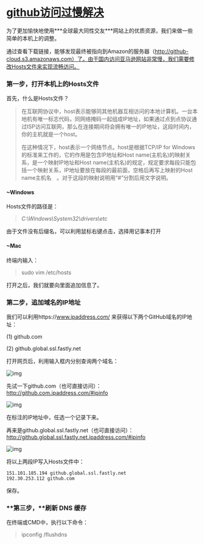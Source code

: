 # 			 [     github访问过慢解决        ](https://www.cnblogs.com/chenxi188/p/10862503.html) 		

为了更加愉快地使用***全球最大同性交友\***网站上的优质资源，我们来做一些简单的本机上的调整。

通过查看下载链接，能够发现最终被指向到Amazon的服务器（http://github-cloud.s3.amazonaws.com）了。由于国内访问亚马逊网站非常慢，我们需要修改Hosts文件来实现流畅访问。

### 第一步，打开本机上的Hosts文件 

首先，什么是Hosts文件？

> 在互联网协议中，host表示能够同其他机器互相访问的本地计算机。一台本地机有唯一标志代码，同网络掩码一起组成IP地址，如果通过点到点协议通过ISP访问互联网，那么在连接期间将会拥有唯一的IP地址，这段时间内，你的主机就是一个host。
>
> 在这种情况下，host表示一个网络节点。host是根据TCP/IP for Windows  的标准来工作的，它的作用是包含IP地址和Host name(主机名)的映射关系，是一个映射IP地址和Host  name(主机名)的规定，规定要求每段只能包括一个映射关系，IP地址要放在每段的最前面，空格后再写上映射的Host  name主机名　。对于这段的映射说明用“#”分割后用文字说明。

#### ~Windows

Hosts文件的路径是：

> *C:\Windows\System32\drivers\etc*

由于文件没有后缀名，可以利用鼠标右键点击，选择用记事本打开

#### ~Mac 

终端内输入：

> sudo vim /etc/hosts

打开之后，我们就要向里面追加信息了。

### 第二步，追加域名的IP地址

我们可以利用https://www.ipaddress.com/ 来获得以下两个GitHub域名的IP地址：

(1) github.com

(2) github.global.ssl.fastly.net

打开网页后，利用输入框内分别查询两个域名：[
](http://github.global.ssl.fastly.net.ipaddress.com/#ipinfo)

![img](https://img2018.cnblogs.com/blog/1525006/201905/1525006-20190514154250522-1872387174.png)

先试一下github.com（也可直接访问）：http://github.com.ipaddress.com/#ipinfo 

![img](https://img2018.cnblogs.com/blog/1525006/201905/1525006-20190514154004971-1779110292.png)

 在标注的IP地址中，任选一个记录下来。

再来是github.global.ssl.fastly.net（也可直接访问）：http://github.global.ssl.fastly.net.ipaddress.com/#ipinfo 

![img](https://img2018.cnblogs.com/blog/1525006/201905/1525006-20190514153921483-569189631.png)

 

将以上两段IP写入Hosts文件中：

```
151.101.185.194 github.global.ssl.fastly.net
192.30.253.112 github.com
```

 保存。

### **第三步，****刷新 DNS 缓存**

在终端或CMD中，执行以下命令：

> ipconfig /flushdns